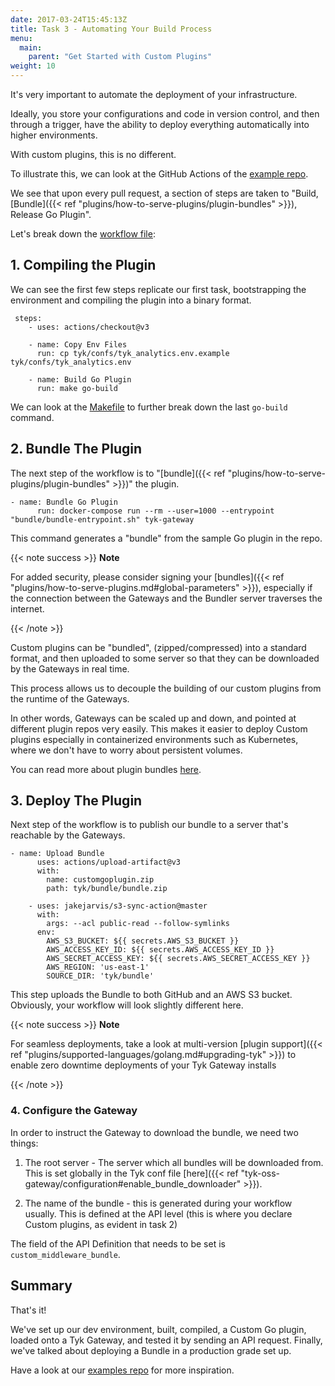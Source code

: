 ```yaml
---
date: 2017-03-24T15:45:13Z
title: Task 3 - Automating Your Build Process
menu:
  main:
    parent: "Get Started with Custom Plugins"
weight: 10
---
```


It's very important to automate the deployment of your infrastructure.  

Ideally, you store your configurations and code in version control, and then through a trigger, have the ability to deploy everything automatically into higher environments.

With custom plugins, this is no different.

To illustrate this, we can look at the GitHub Actions of the [example repo][0].

We see that upon every pull request, a section of steps are taken to "Build, [Bundle]({{< ref "plugins/how-to-serve-plugins/plugin-bundles" >}}), Release Go Plugin".

Let's break down the [workflow file][1]:


## 1. Compiling the Plugin

We can see the first few steps replicate our first task, bootstrapping the environment and compiling the plugin into a binary format.

```make
 steps:
    - uses: actions/checkout@v3
      
    - name: Copy Env Files
      run: cp tyk/confs/tyk_analytics.env.example tyk/confs/tyk_analytics.env

    - name: Build Go Plugin
      run: make go-build
```

We can look at the [Makefile][2] to further break down the last `go-build` command.

## 2. Bundle The Plugin

The next step of the workflow is to "[bundle]({{< ref "plugins/how-to-serve-plugins/plugin-bundles" >}})" the plugin.

```
- name: Bundle Go Plugin
      run: docker-compose run --rm --user=1000 --entrypoint "bundle/bundle-entrypoint.sh" tyk-gateway
```

This command generates a "bundle" from the sample Go plugin in the repo.

{{< note success >}}
**Note**  

For added security, please consider signing your [bundles]({{< ref "plugins/how-to-serve-plugins.md#global-parameters" >}}), especially if the connection between the Gateways and the Bundler server traverses the internet.

{{< /note >}}


Custom plugins can be "bundled", (zipped/compressed) into a standard format, and then uploaded to some server so that they can be downloaded by the Gateways in real time.

This process allows us to decouple the building of our custom plugins from the runtime of the Gateways.

In other words, Gateways can be scaled up and down, and pointed at different plugin repos very easily.  This makes it easier to deploy Custom plugins especially in containerized environments such as Kubernetes, where we don't have to worry about persistent volumes.

You can read more about plugin bundles [here][3].

## 3. Deploy The Plugin

Next step of the workflow is to publish our bundle to a server that's reachable by the Gateways.

```make
- name: Upload Bundle
      uses: actions/upload-artifact@v3
      with:
        name: customgoplugin.zip
        path: tyk/bundle/bundle.zip

    - uses: jakejarvis/s3-sync-action@master
      with:
        args: --acl public-read --follow-symlinks
      env:
        AWS_S3_BUCKET: ${{ secrets.AWS_S3_BUCKET }}
        AWS_ACCESS_KEY_ID: ${{ secrets.AWS_ACCESS_KEY_ID }}
        AWS_SECRET_ACCESS_KEY: ${{ secrets.AWS_SECRET_ACCESS_KEY }}
        AWS_REGION: 'us-east-1'   
        SOURCE_DIR: 'tyk/bundle'
```

This step uploads the Bundle to both GitHub and an AWS S3 bucket.  Obviously, your workflow will look slightly different here.

{{< note success >}}
**Note**  

For seamless deployments, take a look at multi-version [plugin support]({{< ref "plugins/supported-languages/golang.md#upgrading-tyk" >}}) to enable zero downtime deployments of your Tyk Gateway installs

{{< /note >}}

### 4. Configure the Gateway

In order to instruct the Gateway to download the bundle, we need two things:

1. The root server - The server which all bundles will be downloaded from.  This is set globally in the Tyk conf file [here]({{< ref "tyk-oss-gateway/configuration#enable_bundle_downloader" >}}).

2. The name of the bundle - this is generated during your workflow usually.  This is defined at the API level (this is where you declare Custom plugins, as evident in task 2)

The field of the API Definition that needs to be set is `custom_middleware_bundle`.

## Summary

That's it!  

We've set up our dev environment, built, compiled, a Custom Go plugin, loaded onto a Tyk Gateway, and tested it by sending an API request.  Finally, we've talked about deploying a Bundle in a production grade set up.

Have a look at our [examples repo][4] for more inspiration.

[0]: https://github.com/TykTechnologies/custom-go-plugin/actions
[1]: https://github.com/TykTechnologies/custom-go-plugin/blob/master/.github/workflows/makefile.yml
[2]: https://github.com/TykTechnologies/custom-go-plugin/blob/master/Makefile#L59
[3]: https://github.com/TykTechnologies/custom-go-plugin#deploying-the-go-plugin
[4]: https://github.com/TykTechnologies/custom-plugin-examples
